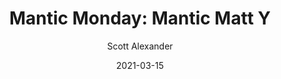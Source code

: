 ---
layout: podcast
title: "Mantic Monday: Mantic Matt Y"
author: Scott Alexander
description: https://astralcodexten.substack.com/p/mantic-monday-mantic-matt-y
date: 2021-03-15
length: 3387088
duration: 847
guid: mantic-monday-mantic-matt-y
---